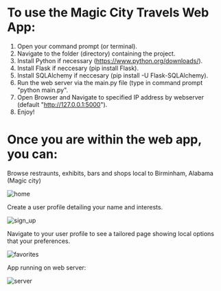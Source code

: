 # To use the Magic City Travels Web App:

1. Open your command prompt (or terminal).
2. Navigate to the folder (directory) containing the project.
3. Install Python if necessary (https://www.python.org/downloads/).
4. Install Flask if neccesary (pip install Flask).
5. Install SQLAlchemy if neccesary (pip install -U Flask-SQLAlchemy).
6. Run the web server via the main.py file (type in command prompt "python main.py".
7. Open Browser and Navigate to specified IP address by webserver (default "http://127.0.0.1:5000").
8. Enjoy!


# Once you are within the web app, you can:

Browse restraunts, exhibits, bars and shops local to Birminham, Alabama (Magic city)

![home](https://user-images.githubusercontent.com/49097168/158451784-a954990d-d732-4acb-8206-0e76fc07be5c.png)

Create a user profile detailing your name and interests.

![sign_up](https://user-images.githubusercontent.com/49097168/158451830-1049d920-5a9d-45d3-ba7a-0539f201d32d.png)

Navigate to your user profile to see a tailored page showing local options that your preferences. 

![favorites](https://user-images.githubusercontent.com/49097168/158451847-5df2ddcb-40bb-4c70-8ac2-7b109f8fc0ed.png)

App running on web server:

![server](https://user-images.githubusercontent.com/49097168/158451926-a6f8533f-6e52-4d3f-87a2-b92998670d59.png)
